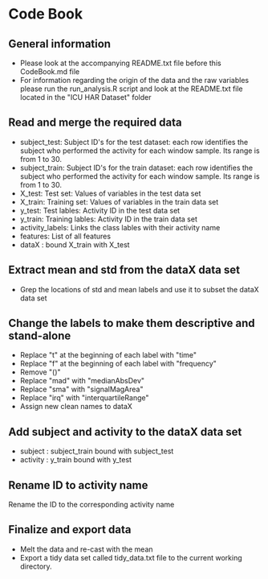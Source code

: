 Code Book
==========
## General information
* Please look at the accompanying README.txt file before this CodeBook.md file
* For information regarding the origin of the data and the raw variables please run the run_analysis.R script and look at the README.txt file located in the "ICU HAR Dataset" folder

## Read and merge the required data
* subject_test: Subject ID's for the test dataset: each row identifies the subject who performed the activity for each window sample. Its range is from 1 to 30.
* subject_train: Subject ID's for the train dataset: each row identifies the subject who performed the activity for each window sample. Its range is from 1 to 30.
* X_test: Test set: Values of variables in the test data set
* X_train: Training set: Values of variables in the train data set
* y_test: Test lables: Activity ID in the test data set
* y_train: Training lables: Activity ID in the train data set
* activity_labels: Links the class lables with their activity name
* features: List of all features
* dataX : bound X_train with X_test

## Extract mean and std from the dataX data set
* Grep the locations of std and mean labels and use it to subset the dataX data set


## Change the labels to make them descriptive and stand-alone
* Replace "t" at the beginning of each label with "time"
* Replace "f" at the beginning of each label with "frequency"
* Remove "()"
* Replace "mad" with "medianAbsDev"
* Replace "sma" with "signalMagArea"
* Replace "irq" with "interquartileRange"
* Assign new clean names to dataX



## Add subject and activity to the dataX data set
* subject : subject_train bound with subject_test
* activity : y_train bound with y_test

## Rename ID to activity name
Rename the ID to the corresponding activity name 

## Finalize and export data
* Melt the data and re-cast with the mean
* Export a tidy data set called tidy_data.txt file to the current working directory.
